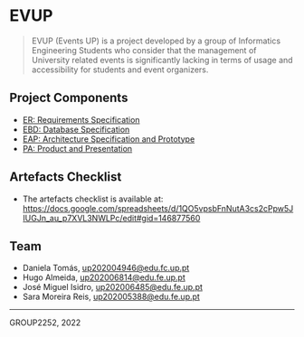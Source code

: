 # EVUP

> EVUP (Events UP) is a project developed by a group of Informatics Engineering Students who consider that the management of University related events is significantly lacking in terms of usage and accessibility for students and event organizers.

## Project Components

* [ER: Requirements Specification](https://github.com/DanielaTomas/LBAW_FEUP/wiki/er)
* [EBD: Database Specification](https://github.com/DanielaTomas/LBAW_FEUP/wiki/ebd)
* [EAP: Architecture Specification and Prototype](https://github.com/DanielaTomas/LBAW_FEUP/wiki/eap)
* [PA: Product and Presentation](https://github.com/DanielaTomas/LBAW_FEUP/wiki/pa)

## Artefacts Checklist

* The artefacts checklist is available at: <https://docs.google.com/spreadsheets/d/1QO5vpsbFnNutA3cs2cPpw5JIUGJn_au_p7XVL3NWLPc/edit#gid=146877560>

## Team

* Daniela Tomás, up202004946@edu.fc.up.pt
* Hugo Almeida, up202006814@edu.fe.up.pt
* José Miguel Isidro, up202006485@edu.fe.up.pt
* Sara Moreira Reis, up202005388@edu.fe.up.pt

***
GROUP2252, 2022
